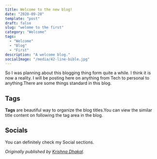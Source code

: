 ```yaml
---
title: Welcome to the new blog!
date: "2020-09-28"
template: "post"
draft: false
slug: "welome to the first"
category: "Welcome"
tags:
  - "Welcome"
  - "Blog"
  - "First"
description: "A welcome blog."
socialImage: "/media/42-line-bible.jpg"
---
```



So I was planning about this blogging thing form quite a while. I think it is now a reality. I will be posting here on anything from Tech to personal to anything.There are some things standard in this blog.

## Tags

**Tags** are beautiful way to organize the blog titles.You can view the similar title content on following the tag area in the blog.

## Socials

You can definitely check my Social sections.

*Originally published by [Krishna Dhakal](https://kdhakal.com.np).*